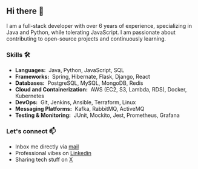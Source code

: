 ## Hi there 👋

I am a full-stack developer with over 6 years of experience, specializing in Java and Python, while tolerating JavaScript. I am passionate about contributing to open-source projects and continuously learning.

### Skills 🛠️
- **Languages:**&nbsp;                    Java, Python, JavaScript, SQL  
- **Frameworks:**&nbsp;                   Spring, Hibernate, Flask, Django, React  
- **Databases:**&nbsp;                    PostgreSQL, MySQL, MongoDB, Redis  
- **Cloud and Containerization:**&nbsp;   AWS (EC2, S3, Lambda, RDS), Docker, Kubernetes  
- **DevOps:**&nbsp;                       Git, Jenkins, Ansible, Terraform, Linux  
- **Messaging Platforms:**&nbsp;          Kafka, RabbitMQ, ActiveMQ  
- **Testing & Monitoring:**&nbsp;         JUnit, Mockito, Jest, Prometheus, Grafana  



### Let's connect 📫 
* Inbox me directly via [mail](mailto:thaabonface@gmail.com)
* Professional vibes on [Linkedin](https://www.linkedin.com/in/bonface-thaa/)
* Sharing tech stuff on [X](https://x.com/BonfaceThaa)
 
 <!--
**BonfaceThaa/BonfaceThaa** is a ✨ _special_ ✨ repository because its `README.md` (this file) appears on your GitHub profile.

Here are some ideas to get you started:

- 🔭 I’m currently working on ...
- 🌱 I’m currently learning ...
- 👯 I’m looking to collaborate on ...
- 🤔 I’m looking for help with ...
- 💬 Ask me about ...
- 📫 How to reach me: ...
- 😄 Pronouns: ...
- ⚡ Fun fact: ...
-->
